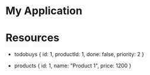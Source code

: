 # My Application

# Resources
* todobuys
{ 
    id: 1,
    productId: 1,
    done: false,
    priority: 2
}

* products
{ 
    id: 1,
    name: "Product 1",
    price: 1200
}
